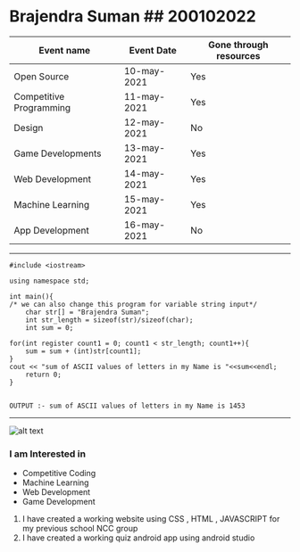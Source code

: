 # Brajendra Suman        ## 200102022

|       Event name      | Event Date  |Gone through resources|
|-----------------------|-------------|----------------------|
|      Open Source      | 10-may-2021 |          Yes         |
|Competitive Programming| 11-may-2021 |          Yes         |  
|         Design        | 12-may-2021 |          No          |
|    Game Developments  | 13-may-2021 |          Yes         |
|     Web Development   | 14-may-2021 |          Yes         |
|     Machine Learning  | 15-may-2021 |          Yes         |
|     App Development   | 16-may-2021 |          No          |

---
``` 
#include <iostream>

using namespace std;

int main(){
/* we can also change this program for variable string input*/
    char str[] = "Brajendra Suman"; 
    int str_length = sizeof(str)/sizeof(char);
    int sum = 0;
    
for(int register count1 = 0; count1 < str_length; count1++){
    sum = sum + (int)str[count1];
}
cout << "sum of ASCII values of letters in my Name is "<<sum<<endl;
    return 0;
}


OUTPUT :- sum of ASCII values of letters in my Name is 1453 
```
---


![alt text](https://github.com/codingiitg/open_source_submission/blob/main/coding-club%20logo.png "coding club logo")

### I am Interested in
- Competitive Coding 
- Machine Learning 
- Web Development 
- Game Development 

1. I have created a working website using CSS , HTML , JAVASCRIPT for my previous school NCC group
2. I have created a working quiz android app using android studio





